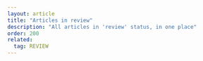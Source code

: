 ```yaml
---
layout: article
title: "Articles in review"
description: "All articles in 'review' status, in one place"
order: 200
related:
  tag: REVIEW
---
```


